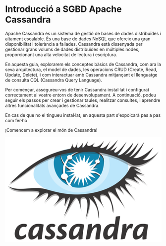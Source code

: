 
# Introducció a SGBD Apache Cassandra



Apache Cassandra és un sistema de gestió de bases de dades distribuïdes i altament escalable. És una base de dades NoSQL que ofereix una gran disponibilitat i tolerància a fallades. Cassandra està dissenyada per gestionar grans volums de dades distribuïdes en múltiples nodes, proporcionant una alta velocitat de lectura i escriptura.

En aquesta guia, explorarem els conceptes bàsics de Cassandra, com ara la seva arquitectura, el model de dades, les operacions CRUD (Create, Read, Update, Delete), i com interactuar amb Cassandra mitjançant el llenguatge de consulta CQL (Cassandra Query Language).

Per començar, assegureu-vos de tenir Cassandra instal·lat i configurat correctament al vostre entorn de desenvolupament. A continuació, podeu seguir els passos per crear i gestionar taules, realitzar consultes, i aprendre altres funcionalitats avançades de Cassandra.

En cas de que no el tingueu instal·lat, en aquesta part s'expoicarà pas a pas com fer·ho

¡Comencem a explorar el món de Cassandra!

![alt text](1280px-Cassandra_logo.svg.png)



